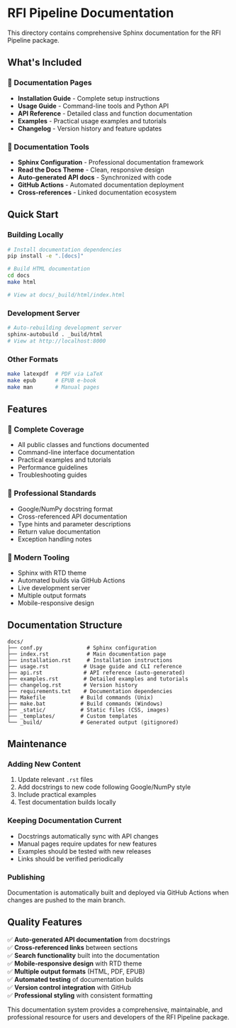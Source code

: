 # RFI Pipeline Documentation

This directory contains comprehensive Sphinx documentation for the RFI Pipeline package.

## What's Included

### 📖 Documentation Pages
- **Installation Guide** - Complete setup instructions
- **Usage Guide** - Command-line tools and Python API
- **API Reference** - Detailed class and function documentation
- **Examples** - Practical usage examples and tutorials
- **Changelog** - Version history and feature updates

### 🔧 Documentation Tools
- **Sphinx Configuration** - Professional documentation framework
- **Read the Docs Theme** - Clean, responsive design
- **Auto-generated API docs** - Synchronized with code
- **GitHub Actions** - Automated documentation deployment
- **Cross-references** - Linked documentation ecosystem

## Quick Start

### Building Locally
```bash
# Install documentation dependencies
pip install -e ".[docs]"

# Build HTML documentation
cd docs
make html

# View at docs/_build/html/index.html
```

### Development Server
```bash
# Auto-rebuilding development server
sphinx-autobuild . _build/html
# View at http://localhost:8000
```

### Other Formats
```bash
make latexpdf  # PDF via LaTeX
make epub      # EPUB e-book
make man       # Manual pages
```

## Features

### 🎯 Complete Coverage
- All public classes and functions documented
- Command-line interface documentation
- Practical examples and tutorials
- Performance guidelines
- Troubleshooting guides

### 🔗 Professional Standards
- Google/NumPy docstring format
- Cross-referenced API documentation
- Type hints and parameter descriptions
- Return value documentation
- Exception handling notes

### 🚀 Modern Tooling
- Sphinx with RTD theme
- Automated builds via GitHub Actions
- Live development server
- Multiple output formats
- Mobile-responsive design

## Documentation Structure

```
docs/
├── conf.py              # Sphinx configuration
├── index.rst            # Main documentation page
├── installation.rst     # Installation instructions
├── usage.rst           # Usage guide and CLI reference
├── api.rst             # API reference (auto-generated)
├── examples.rst        # Detailed examples and tutorials
├── changelog.rst       # Version history
├── requirements.txt    # Documentation dependencies
├── Makefile           # Build commands (Unix)
├── make.bat           # Build commands (Windows)
├── _static/           # Static files (CSS, images)
├── _templates/        # Custom templates
└── _build/            # Generated output (gitignored)
```

## Maintenance

### Adding New Content
1. Update relevant `.rst` files
2. Add docstrings to new code following Google/NumPy style
3. Include practical examples
4. Test documentation builds locally

### Keeping Documentation Current
- Docstrings automatically sync with API changes
- Manual pages require updates for new features
- Examples should be tested with new releases
- Links should be verified periodically

### Publishing
Documentation is automatically built and deployed via GitHub Actions when changes are pushed to the main branch.

## Quality Features

✅ **Auto-generated API documentation** from docstrings  
✅ **Cross-referenced links** between sections  
✅ **Search functionality** built into the documentation  
✅ **Mobile-responsive design** with RTD theme  
✅ **Multiple output formats** (HTML, PDF, EPUB)  
✅ **Automated testing** of documentation builds  
✅ **Version control integration** with GitHub  
✅ **Professional styling** with consistent formatting  

This documentation system provides a comprehensive, maintainable, and professional resource for users and developers of the RFI Pipeline package.
